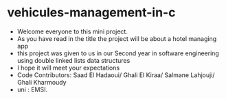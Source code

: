 # vehicules-management-in-c


* Welcome everyone to this mini project.
 * As you have read in the title the project will be about a hotel managing app
 * this project was given to us in our Second year in software engineering using double linked lists data structures
 * I hope it will meet your expectations
 * Code Contributors: Saad El Hadaoui/ Ghali El Kiraa/ Salmane Lahjouji/ Ghali Kharmoudy
 * uni : EMSI.
